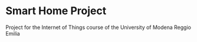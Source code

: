 # Smart Home Project

Project for the Internet of Things course of the University of Modena Reggio Emilia
